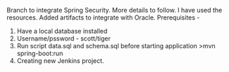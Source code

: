 Branch to integrate Spring Security. 
More details to follow.
I have used the resources.
Added artifacts to integrate with Oracle.
Prerequisites - 
1) Have a local database installed
2) Username/pssword - scott/tiger
3) Run script data.sql and schema.sql before starting application >mvn spring-boot:run
4) Creating new Jenkins project.
